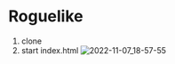 # Roguelike
1) clone
2) start index.html
![2022-11-07_18-57-55](https://user-images.githubusercontent.com/71440491/200357745-17f3028a-eb2d-480c-80f6-ff2644d29488.png)

